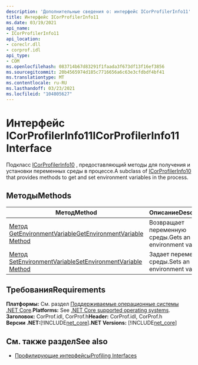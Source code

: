 ```yaml
---
description: 'Дополнительные сведения о: интерфейс ICorProfilerInfo11'
title: Интерфейс ICorProfilerInfo11
ms.date: 03/19/2021
api_name:
- ICorProfilerInfo11
api_location:
- coreclr.dll
- corprof.idl
api_type:
- COM
ms.openlocfilehash: 083714b67d83291f1faada3f673df13f16ef3856
ms.sourcegitcommit: 20b4565974d185c7716656a6c63e3cfdbdf4bf41
ms.translationtype: MT
ms.contentlocale: ru-RU
ms.lasthandoff: 03/23/2021
ms.locfileid: "104805627"
---
```

# <a name="icorprofilerinfo11-interface"></a><span data-ttu-id="2d252-103">Интерфейс ICorProfilerInfo11</span><span class="sxs-lookup"><span data-stu-id="2d252-103">ICorProfilerInfo11 Interface</span></span>

 <span data-ttu-id="2d252-104">Подкласс [ICorProfilerInfo10](icorprofilerinfo10-interface.md) , предоставляющий методы для получения и установки переменных среды в процессе.</span><span class="sxs-lookup"><span data-stu-id="2d252-104">A subclass of [ICorProfilerInfo10](icorprofilerinfo10-interface.md) that provides methods to get and set environment variables in the process.</span></span>
  
## <a name="methods"></a><span data-ttu-id="2d252-105">Методы</span><span class="sxs-lookup"><span data-stu-id="2d252-105">Methods</span></span>  
  
|<span data-ttu-id="2d252-106">Метод</span><span class="sxs-lookup"><span data-stu-id="2d252-106">Method</span></span>|<span data-ttu-id="2d252-107">Описание</span><span class="sxs-lookup"><span data-stu-id="2d252-107">Description</span></span>|  
|------------|-----------------|  
|[<span data-ttu-id="2d252-108">Метод GetEnvironmentVariable</span><span class="sxs-lookup"><span data-stu-id="2d252-108">GetEnvironmentVariable Method</span></span>](icorprofilerinfo11-getenvironmentvariable-method.md)|<span data-ttu-id="2d252-109">Возвращает переменную среды.</span><span class="sxs-lookup"><span data-stu-id="2d252-109">Gets an environment variable.</span></span>|
|[<span data-ttu-id="2d252-110">Метод SetEnvironmentVariable</span><span class="sxs-lookup"><span data-stu-id="2d252-110">SetEnvironmentVariable Method</span></span>](icorprofilerinfo11-setenvironmentvariable-method.md)|<span data-ttu-id="2d252-111">Задает переменную среды.</span><span class="sxs-lookup"><span data-stu-id="2d252-111">Sets an environment variable.</span></span>|  
  
## <a name="requirements"></a><span data-ttu-id="2d252-112">Требования</span><span class="sxs-lookup"><span data-stu-id="2d252-112">Requirements</span></span>  

<span data-ttu-id="2d252-113">**Платформы:** См. раздел [Поддерживаемые операционные системы .NET Core](../../../core/install/windows.md?pivots=os-windows).</span><span class="sxs-lookup"><span data-stu-id="2d252-113">**Platforms:** See [.NET Core supported operating systems](../../../core/install/windows.md?pivots=os-windows).</span></span>  
<span data-ttu-id="2d252-114">**Заголовок:** CorProf.idl, CorProf.h</span><span class="sxs-lookup"><span data-stu-id="2d252-114">**Header:** CorProf.idl, CorProf.h</span></span>  
<span data-ttu-id="2d252-115">**Версии .NET:**[!INCLUDE[net_core](../../../../includes/net-core-50-md.md)]</span><span class="sxs-lookup"><span data-stu-id="2d252-115">**.NET Versions:** [!INCLUDE[net_core](../../../../includes/net-core-50-md.md)]</span></span>  

## <a name="see-also"></a><span data-ttu-id="2d252-116">См. также раздел</span><span class="sxs-lookup"><span data-stu-id="2d252-116">See also</span></span>

- [<span data-ttu-id="2d252-117">Профилирующие интерфейсы</span><span class="sxs-lookup"><span data-stu-id="2d252-117">Profiling Interfaces</span></span>](profiling-interfaces.md)
